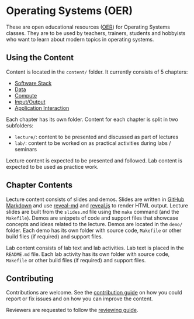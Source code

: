 # Operating Systems (OER)

These are open educational resources ([OER](https://en.wikipedia.org/wiki/Open_educational_resources)) for Operating Systems classes.
They are to be used by teachers, trainers, students and hobbyists who want to learn about modern topics in operating systems.

## Using the Content

Content is located in the `content/` folder.
It currently consists of 5 chapters:

* [Software Stack](content/chapters/software-stack/)
* [Data](content/chapters/data/)
* [Compute](content/chapters/compute/)
* [Input/Output](content/chapters/io/)
* [Application Interaction](content/chapters/app-interact/)

Each chapter has its own folder.
Content for each chapter is split in two subfolders:

* `lecture/`: content to be presented and discussed as part of lectures
* `lab/`: content to be worked on as practical activities during labs / seminars

Lecture content is expected to be presented and followed.
Lab content is expected to be used as practice work.

## Chapter Contents

Lecture content consists of slides and demos.
Slides are written in [GitHub Markdown](https://guides.github.com/features/mastering-markdown/) and use [reveal-md](https://github.com/webpro/reveal-md) and [reveal.js](https://revealjs.com/) to render HTML output.
Lecture slides are built from the `slides.md` file using the `make` command (and the `Makefile`).
Demos are snippets of code and support files that showcase concepts and ideas related to the lecture.
Demos are located in the `demo/` folder.
Each demo has its own folder with source code, `Makefile` or other build files (if required) and support files.

Lab content consists of lab text and lab activities.
Lab text is placed in the `README.md` file.
Each lab activity has its own folder with source code, `Makefile` or other build files (if required) and support files.

## Contributing

Contributions are welcome.
See the [contribution guide](CONTRIBUTING.md) on how you could report or fix issues and on how you can improve the content.

Reviewers are requested to follow the [reviewing guide](REVIEWING.md).
